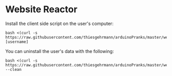 # Website Reactor

Install the client side script on the user's computer:

    bash <(curl -s https://raw.githubusercontent.com/thiesgehrmann/arduinoPranks/master/websiteReactionPrank/setup) [username]

You can uninstall the user's data with the following:

    bash <(curl -s https://raw.githubusercontent.com/thiesgehrmann/arduinoPranks/master/websiteReactionPrank/setup) --clean
